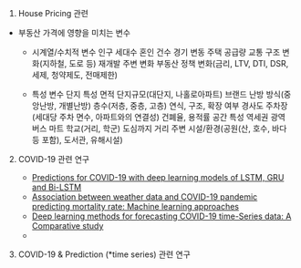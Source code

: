 1.  House Pricing 관련
- 부동산 가격에 영향을 미치는 변수
   - 시계열/수치적 변수
      인구
      세대수
      혼인 건수
      경기 변동
      주택 공급량
      교통 구조 변화(지하철, 도로 등)
      재개발
      주변 변화
      부동산 정책 변화(금리, LTV, DTI, DSR, 세제, 청약제도, 전매제한)

    - 특성 변수
      단지 특성
      면적
      단지규모(대단지, 나홀로아파트)
      브랜드
      난방 방식(중앙난방, 개별난방)
      층수(저층, 중층, 고층)
      연식, 구조, 확장 여부
      경사도
      주차장(세대당 주차 면수, 아파트와의 연결성)
      건폐율, 용적률
      공간 특성
      역세권
      광역버스
      마트
      학교(거리, 학군)
      도심까지 거리
      주변 시설/환경(공원(산, 호수, 바다 등 포함), 도서관, 유해시설)





2. COVID-19 관련 연구
   - [Predictions for COVID-19 with deep learning models of LSTM, GRU and Bi-LSTM]()
   - [Association between weather data and COVID-19 pandemic predicting mortality rate: Machine learning approaches](https://www.sciencedirect.com/science/article/pii/S0960077920305336)
   - [Deep learning methods for forecasting COVID-19 time-Series data: A Comparative study](https://www.sciencedirect.com/science/article/pii/S096007792030518X)
   - 



3. COVID-19 & Prediction (*time series) 관련 연구
